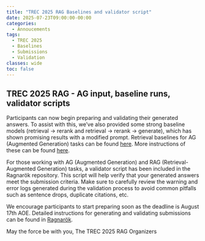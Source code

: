 ```yaml
---
title: "TREC 2025 RAG Baselines and validator script"
date: 2025-07-23T09:00:00-00:00
categories:
  - Annoucements
tags:
  - TREC 2025
  - Baselines
  - Submissions
  - Validation
classes: wide
toc: false
---
```


## TREC 2025 RAG - AG input, baseline runs, validator scripts

Participants can now begin preparing and validating their generated answers. To assist with this, we’ve also provided some strong baseline models (retrieval -> rerank and retrieval -> rerank -> generate), which has shown promising results with a modified prompt. 
Retrieval baselines for AG (Augmented Generation) tasks can be found [here](https://github.com/castorini/ragnarok_data/tree/main/rag25/retrieve_results/MISC). More instructions of these can be found [here](https://github.com/castorini/ragnarok/blob/main/docs/rag25.md). 

For those working with AG (Augmented Generation) and RAG (Retrieval-Augmented Generation) tasks, a validator script has been included in the Ragnarök repository. This script will help verify that your generated answers meet the submission criteria. Make sure to carefully review the warning and error logs generated during the validation process to avoid common pitfalls such as sentence drops, duplicate citations, etc.


We encourage participants to start preparing soon as the deadline is August 17th AOE. Detailed instructions for generating and validating submissions can be found in [Ragnarök](https://github.com/castorini/ragnarok/blob/main/docs/rag25.md).

May the force be with you,
The TREC 2025 RAG Organizers
